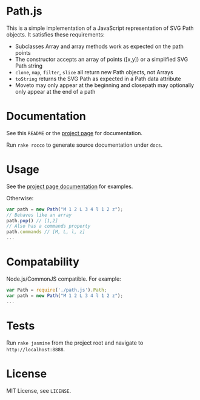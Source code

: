 Path.js
========

This is a simple implementation of a JavaScript representation of
SVG Path objects. It satisfies these requirements:

* Subclasses Array and array methods work as expected on the path points
* The constructor accepts an array of points ([x,y]) or a simplified SVG Path string 
* `clone`, `map`, `filter`, `slice` all return new Path objects, not Arrays
* `toString` returns the SVG Path as expected in a Path data attribute
* Moveto may only appear at the beginning and closepath may optionally only appear at the end of a path


Documentation
==============

See this `README` or the [project page](http://jeffremer.com/path.js) for documentation.

Run `rake rocco` to generate source documentation under `docs`.

Usage
======

See the [project page documentation](http://jeffremer.com/path.js) for examples.

Otherwise:

```javascript
var path = new Path("M 1 2 L 3 4 l 1 2 z");
// Behaves like an array
path.pop() // [1,2]
// Also has a commands property
path.commands // [M, L, l, z]
...
```

Compatability
==============

Node.js/CommonJS compatible. For example:

```javascript
var Path = require('./path.js').Path;
var path = new Path("M 1 2 L 3 4 l 1 2 z");
...
```

Tests
=======

Run `rake jasmine` from the project root and navigate to `http://localhost:8888`.

License
========

MIT License, see `LICENSE`.